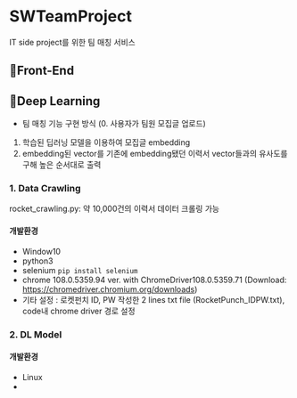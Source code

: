 # SWTeamProject
IT side project를 위한 팀 매칭 서비스  

## 📍Front-End



## 📍Deep Learning
* 팀 매칭 기능 구현 방식
(0. 사용자가 팀원 모집글 업로드)
1. 학습된 딥러닝 모델을 이용하여 모집글 embedding
2. embedding된 vector를 기존에 embedding됐던 이력서 vector들과의 유사도를 구해 높은 순서대로 출력

### 1. Data Crawling
rocket_crawling.py: 약 10,000건의 이력서 데이터 크롤링 가능
#### 개발환경
* Window10
* python3
* selenium
```pip install selenium```
* chrome 108.0.5359.94 ver. with ChromeDriver108.0.5359.71 (Download: https://chromedriver.chromium.org/downloads)
* 기타 설정 : 로켓펀치 ID, PW 작성한 2 lines txt file (RocketPunch_IDPW.txt), code내 chrome driver 경로 설정 

### 2. DL Model
#### 개발환경
* Linux
* 
